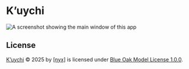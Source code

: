 # K’uychi

![A screenshot showing the main window of this app](./data/screenshots/screenshot1.png)

## License

[K’uychi](https://codeberg.org/nyx_lyb3ra/kuychi) © 2025 by
[[nyx]](https://nyx.liber.ar/) is licensed under
[Blue Oak Model License 1.0.0](./LICENSE.md).
